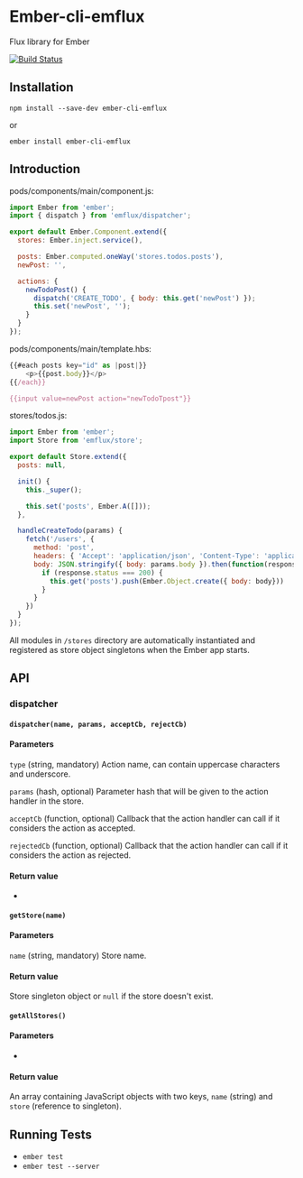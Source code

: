 # Ember-cli-emflux

Flux library for Ember

[![Build Status](https://secure.travis-ci.org/ilkkao/ember-cli-emflux.png)](http://travis-ci.org/ilkkao/ember-cli-emflux)

## Installation

`npm install --save-dev ember-cli-emflux`

or

`ember install ember-cli-emflux`

## Introduction

pods/components/main/component.js:

```js
import Ember from 'ember';
import { dispatch } from 'emflux/dispatcher';

export default Ember.Component.extend({
  stores: Ember.inject.service(),

  posts: Ember.computed.oneWay('stores.todos.posts'),
  newPost: '',

  actions: {
    newTodoPost() {
      dispatch('CREATE_TODO', { body: this.get('newPost') });
      this.set('newPost', '');
    }
  }
});
```

pods/components/main/template.hbs:

```js
{{#each posts key="id" as |post|}}
    <p>{{post.body}}</p>
{{/each}}

{{input value=newPost action="newTodoTpost"}}

```

stores/todos.js:

```js
import Ember from 'ember';
import Store from 'emflux/store';

export default Store.extend({
  posts: null,

  init() {
    this._super();

    this.set('posts', Ember.A([]));
  },

  handleCreateTodo(params) {
    fetch('/users', {
      method: 'post',
      headers: { 'Accept': 'application/json', 'Content-Type': 'application/json' },
      body: JSON.stringify({ body: params.body }).then(function(response) {
        if (response.status === 200) {
          this.get('posts').push(Ember.Object.create({ body: body}))
        }
      }
    })
  }
});
```

All modules in `/stores` directory are automatically instantiated and registered as store object singletons when the Ember app starts.

## API

### dispatcher

#### ```dispatcher(name, params, acceptCb, rejectCb)```

#### Parameters

```type``` (string, mandatory) Action name, can contain uppercase characters and underscore.

```params``` (hash, optional) Parameter hash that will be given to the action handler in the store.

```acceptCb``` (function, optional) Callback that the action handler can call if it considers the action as accepted.

```rejectedCb``` (function, optional) Callback that the action handler can call if it considers the action as rejected.

#### Return value

-

#### ```getStore(name)```

#### Parameters

```name``` (string, mandatory) Store name.

#### Return value

Store singleton object or `null` if the store doesn't exist.

#### `getAllStores()`

#### Parameters

-

#### Return value

An array containing JavaScript objects with two keys, `name` (string) and `store` (reference to singleton).

## Running Tests

* `ember test`
* `ember test --server`
